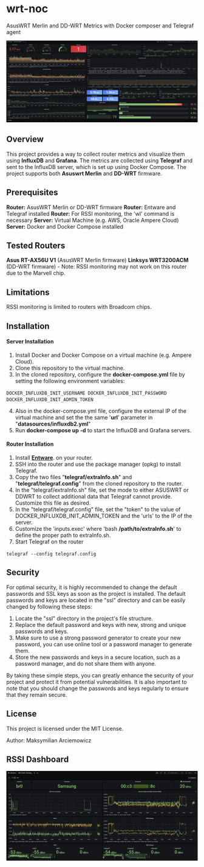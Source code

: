 # wrt-noc
AsusWRT Merlin and DD-WRT Metrics with Docker composer and Telegraf agent

![Screenshot](screenshots/noc_Dashboard.png)

## Overview
This project provides a way to collect router metrics and visualize them using **InfluxDB** and **Grafana**. The metrics are collected using **Telegraf** and sent to the InfluxDB server, which is set up using Docker Compose. The project supports both **Asuswrt Merlin** and **DD-WRT** firmware.

## Prerequisites
**Router:** AsusWRT Merlin or DD-WRT firmware
**Router:** Entware and Telegraf installed
**Router:** For RSSI monitoring, the 'wl' command is necessary
**Server:** Virtual Machine (e.g. AWS, Oracle Ampere Cloud)
**Server:** Docker and Docker Compose installed

## Tested Routers
**Asus RT-AX56U V1** (AsusWRT Merlin firmware)
**Linksys WRT3200ACM** (DD-WRT firmware) - Note: RSSI monitoring may not work on this router due to the Marvell chip.

## Limitations
RSSI monitoring is limited to routers with Broadcom chips.

## Installation
#### Server Installation
1. Install Docker and Docker Compose on a virtual machine (e.g. Ampere Cloud).
2. Clone this repository to the virtual machine.
3. In the cloned repository, configure the **docker-compose.yml** file by setting the following environment variables:

``DOCKER_INFLUXDB_INIT_USERNAME
DOCKER_INFLUXDB_INIT_PASSWORD
DOCKER_INFLUXDB_INIT_ADMIN_TOKEN``

4. Also in the docker-compose.yml file, configure the external IP of the virtual machine and set the the same '**url**' parameter in "**datasources/influxdb2.yml**"
5. Run **docker-compose up -d** to start the InfluxDB and Grafana servers.

#### Router Installation
1. Install **[Entware](https://github.com/Entware/Entware)**. on your router.
2. SSH into the router and use the package manager (opkg) to install Telegraf.
3. Copy the two files "**telegraf/extraInfo.sh**" and "**telegraf/telegraf.config**" from the cloned repository to the router.
4. In the "telegraf/extraInfo.sh" file, set the mode to either ASUSWRT or DDWRT to collect additional data that Telegraf cannot provide. Customize this file as desired.
5. In the "telegraf/telegraf.config" file, set the "token" to the value of DOCKER_INFLUXDB_INIT_ADMIN_TOKEN and the 'urls' to the IP of the server.
6. Customize the 'inputs.exec' where 'bash **/path/to/extraInfo.sh**' to define the proper path to extraInfo.sh.
7. Start Telegraf on the router

``telegraf --config telegraf.config``

## Security
For optimal security, it is highly recommended to change the default passwords and SSL keys as soon as the project is installed. The default passwords and keys are located in the "ssl" directory and can be easily changed by following these steps:

1. Locate the "ssl" directory in the project's file structure.
2. Replace the default password and keys with new, strong and unique passwords and keys.
3. Make sure to use a strong password generator to create your new password, you can use online tool or a password manager to generate them.
4. Store the new passwords and keys in a secure location, such as a password manager, and do not share them with anyone.

By taking these simple steps, you can greatly enhance the security of your project and protect it from potential vulnerabilities. It is also important to note that you should change the passwords and keys regularly to ensure that they remain secure.

## License
This project is licensed under the MIT License.

Author: Maksymilian Arciemowicz

## RSSI Dashboard
![Screenshot](screenshots/clients_Dashboard.png)

